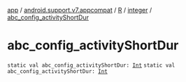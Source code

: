 [app](../../../index.md) / [android.support.v7.appcompat](../../index.md) / [R](../index.md) / [integer](index.md) / [abc_config_activityShortDur](.)

# abc_config_activityShortDur

`static val abc_config_activityShortDur: `[`Int`](https://kotlinlang.org/api/latest/jvm/stdlib/kotlin/-int/index.html)
`static val abc_config_activityShortDur: `[`Int`](https://kotlinlang.org/api/latest/jvm/stdlib/kotlin/-int/index.html)